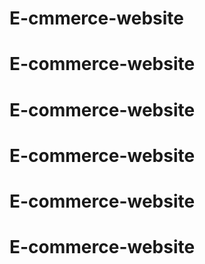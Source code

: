 # E-cmmerce-website
# E-commerce-website
# E-commerce-website
# E-commerce-website
# E-commerce-website
# E-commerce-website
